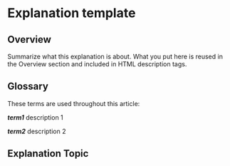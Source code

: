 # Explanation template

## Overview

Summarize what this explanation is about. What you put here is reused in the Overview section and included in HTML description tags.

## Glossary

These terms are used throughout this article:

_**term1**_
    description 1

_**term2**_
    description 2

## Explanation Topic

